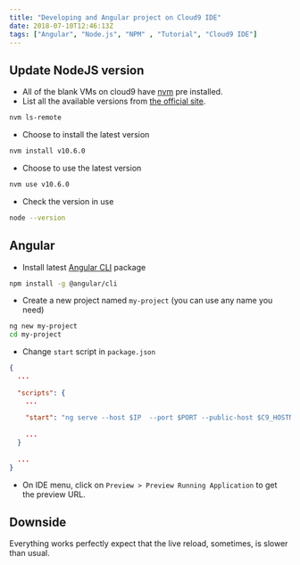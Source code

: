 ```yaml
---
title: "Developing and Angular project on Cloud9 IDE"
date: 2018-07-10T12:46:13Z
tags: ["Angular", "Node.js", "NPM" , "Tutorial", "Cloud9 IDE"]
---
```


## Update NodeJS version
- All of the blank VMs on cloud9 have [nvm](https://github.com/creationix/nvm) pre installed.
- List all the available versions from [the official site](https://nodejs.org).

```bash
nvm ls-remote
```

- Choose to install the latest version

```bash
nvm install v10.6.0
```

- Choose to use the latest version

```bash
nvm use v10.6.0
```

- Check the version in use

```bash
node --version
```


## Angular
- Install latest [Angular CLI](https://cli.angular.io/) package

```bash
npm install -g @angular/cli
```

- Create a new project named `my-project` (you can use any name you need)

```bash
ng new my-project
cd my-project
```

- Change `start` script in `package.json`

```json
{
  ...
  
  "scripts": {
    ...
    
    "start": "ng serve --host $IP  --port $PORT --public-host $C9_HOSTNAME",
    
    ...
  }
  
  ...
}

```

- On IDE menu, click on `Preview > Preview Running Application` to get the preview URL.

## Downside
Everything works perfectly expect that the live reload, sometimes, is slower than usual.